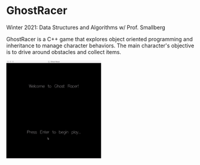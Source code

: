 # GhostRacer

Winter 2021: Data Structures and Algorithms w/ Prof. Smallberg 

GhostRacer is a C++ game that explores object oriented programming and inheritance to manage character behaviors. The main character's objective is to drive around obstacles and collect items. 

<img src="/ghostracer.gif" width="250"/>
